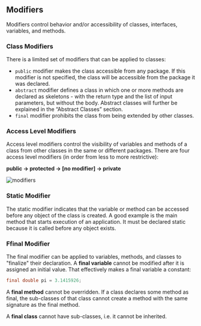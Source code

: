 ## Modifiers
Modifiers control behavior and/or accessibility of classes, interfaces, variables, and methods.

### Class Modifiers
There is a limited set of modifiers that can be applied to classes:
- ```public``` modifier makes the class accessible from any package. If this modifier is not specified, the class will be accessible from the package it was declared.
- ```abstract``` modifier defines a class in which one or more methods are declared as skeletons - with the return type and the list of input parameters, but without the body. Abstract classes will further be explained in the “Abstract Classes” section.
- ```final``` modifier prohibits the class from being extended by other classes.

### Access Level Modifiers
Access level modifiers control the visibility of variables and methods of a class from other classes in the same or different packages. There are four access level modifiers (in order from less to more restrictive):

**public -> protected -> [no modifier] -> private**

![modifiers](https://cloud.githubusercontent.com/assets/13823751/21074104/9220b0e0-beb5-11e6-81bf-0df0b3835693.jpg)

### Static Modifier
The static modifier indicates that the variable or method can be accessed before any object of the class is created. A good example is the main method that starts execution of an application. It must be declared static because it is called before any object exists.

### Ffinal Modifier
The final modifier can be applied to variables, methods, and classes to "finalize" their declaration.
A **final variable** cannot be modified after it is assigned an initial value. That effectively makes a final variable a constant:
```java
final double pi = 3.1415926;
```
A **final method** cannot be overridden. If a class declares some method as final, the sub-classes of that class cannot create a method with the same signature as the final method.

A **final class** cannot have sub-classes, i.e. it cannot be inherited.
